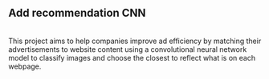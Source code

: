 ## Add recommendation CNN
<br>
This project aims to help companies improve ad efficiency by matching their advertisements to website content using a convolutional neural network model to classify images and choose the closest to reflect what is on each webpage.

